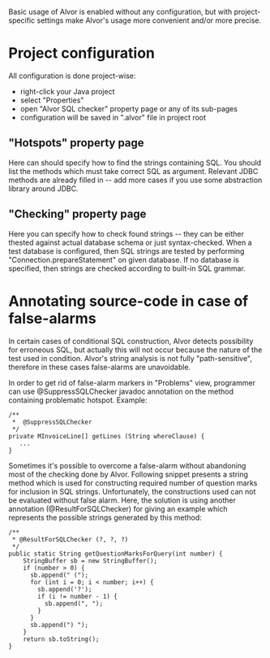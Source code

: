 Basic usage of Alvor is enabled without any configuration, but with project-specific settings make Alvor's usage more convenient and/or more precise.

# Project configuration #
All configuration is done project-wise:
  * right-click your Java project
  * select "Properties"
  * open "Alvor SQL checker" property page or any of its sub-pages
  * configuration will be saved in ".alvor" file in project root

## "Hotspots" property page ##

Here can should specify how to find the strings containing SQL. You should list the methods which must take correct SQL as argument. Relevant JDBC methods are already filled in -- add more cases if you use some abstraction library around JDBC.


## "Checking" property page ##

Here you can specify how to check found strings -- they can be either thested against actual database schema or just syntax-checked. When a test database is configured, then SQL strings are tested by performing "Connection.prepareStatement" on given database. If no database is specified, then strings are checked according to built-in SQL grammar.

# Annotating source-code in case of false-alarms #

In certain cases of conditional SQL construction, Alvor detects possibility for erroneous SQL, but actually this will not occur because the nature of the test used in condition. Alvor's string analysis is not fully "path-sensitive", therefore in these cases false-alarms are unavoidable.

In order to get rid of false-alarm markers in "Problems" view, programmer can use @SuppressSQLChecker javadoc annotation on the method	containing problematic hotspot. Example:

```
/**
 *  @SuppressSQLChecker
 */
private MInvoiceLine[] getLines (String whereClause) {
   ...
}
```

Sometimes it's possible to overcome a false-alarm without abandoning most of the checking done by Alvor. Following snippet presents a string method which is used for constructing required number of question marks for inclusion in SQL strings. Unfortunately, the constructions used can not be evaluated without false alarm. Here, the solution is using another annotation (@ResultForSQLChecker) for giving an example which represents the possible strings generated by this method:

```
/**
 * @ResultForSQLChecker (?, ?, ?)
 */
public static String getQuestionMarksForQuery(int number) {
    StringBuffer sb = new StringBuffer();
    if (number > 0) {
      sb.append(" (");
      for (int i = 0; i < number; i++) {
        sb.append('?');
        if (i != number - 1) {
          sb.append(", ");
        }
      }
      sb.append(") ");
    }
    return sb.toString();
}


```